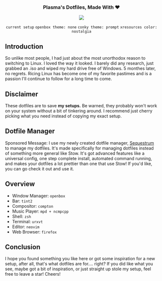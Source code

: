 <div align="center">
	<h3>Plasma's Dotfiles, Made With ❤</h3>
	<!-- current desktop -->
	<img src="https://user-images.githubusercontent.com/32868356/48963075-56ab6100-ef59-11e8-84ea-19e68689f043.png">

`current setup` `openbox theme: none` `conky theme: prompt` `xresources color: nostalgia`

</div>

## Introduction
So unlike most people, I had just about the most unorthodox reason to switching to Linux. I loved the way it looked.
I barely did any research, just grabbed an .iso and wiped my hard drive free of Windows. 5 monthes later, no regrets. Ricing 
Linux has become one of my favorite pastimes and is a passion I'll continue to follow for a long time to come.

## Disclaimer
These dotfiles are to save **my setups.** Be warned, they probably won't work on your system without a bit of tinkering around.
I recommend just cherry picking what you need instead of copying my exact setup. 

## Dotfile Manager
Sponsored Message: I use my newly created dotfile manager, [Sequestrum](https://github.com/iiPlasma/sequestrum) to manage my
dotfiles. It's made specifically for managing dotfiles instead of something more general like Stow. It's got advanced features
like a universal config, one step complete install, automated command running, and makes your dotfiles a lot prettier than one
that use Stow! If you'd like, you can go check it out and use it. 

## Overview
- Window Manager: `openbox`
- Bar: `tint2`
- Compositor: `compton`
- Music Player: `mpd + ncmpcpp`
- Shell: `zsh`
- Terminal: `urxvt`
- Editor: `neovim`
- Web Browser: `firefox`

## Conclusion
I hope you found something you like here or got some inspiration for a new setup, after all, that's what dotfiles are for.... right? 
If you did like what you see, maybe got a bit of inspiration, or just straight up stole my setup, feel free to leave a star! Cheers!
